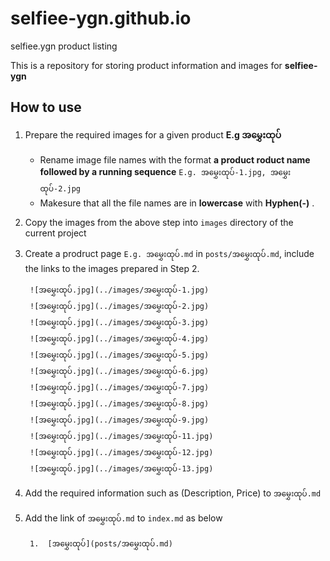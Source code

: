 # selfiee-ygn.github.io
selfiee.ygn product listing


This is a repository for storing product information and images for **selfiee-ygn**


## How to use

1. Prepare the required images for a given product **E.g အ​မွှေးထုပ်**
    - Rename image file names with the format **a product roduct name followed by a running sequence** `E.g. အ​မွှေးထုပ်-1.jpg, အ​မွှေးထုပ်-2.jpg`
    - Makesure that all the file names are in  **lowercase** with **Hyphen(-)** .
2. Copy the images from the above step into `images` directory of the current project
3. Create a prodruct page `E.g. အ​မွှေးထုပ်.md` in `posts/အ​မွှေးထုပ်.md`, include the links to the images prepared in Step 2.



        ![အ​မွှေးထုပ်.jpg](../images/အ​မွှေးထုပ်-1.jpg)
        ![အ​မွှေးထုပ်.jpg](../images/အ​မွှေးထုပ်-2.jpg)
        ![အ​မွှေးထုပ်.jpg](../images/အ​မွှေးထုပ်-3.jpg)
        ![အ​မွှေးထုပ်.jpg](../images/အ​မွှေးထုပ်-4.jpg)
        ![အ​မွှေးထုပ်.jpg](../images/အ​မွှေးထုပ်-5.jpg)
        ![အ​မွှေးထုပ်.jpg](../images/အ​မွှေးထုပ်-6.jpg)
        ![အ​မွှေးထုပ်.jpg](../images/အ​မွှေးထုပ်-7.jpg)
        ![အ​မွှေးထုပ်.jpg](../images/အ​မွှေးထုပ်-8.jpg)
        ![အ​မွှေးထုပ်.jpg](../images/အ​မွှေးထုပ်-9.jpg)
        ![အ​မွှေးထုပ်.jpg](../images/အ​မွှေးထုပ်-11.jpg)
        ![အ​မွှေးထုပ်.jpg](../images/အ​မွှေးထုပ်-12.jpg)
        ![အ​မွှေးထုပ်.jpg](../images/အ​မွှေးထုပ်-13.jpg)


4. Add the required information such as (Description, Price) to `အ​မွှေးထုပ်.md`
5. Add the link of `အ​မွှေးထုပ်.md` to `index.md` as below 

        1.  [အ​မွှေးထုပ်](posts/အ​မွှေးထုပ်.md)
